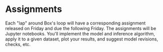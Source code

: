 # Assignments

Each "lap" around Box's loop will have a corresponding assignment released on Friday and due the following Friday.
The assignments will be Jupyter notebooks. You'll implement the model and inference algorithm, apply it to a
given dataset, plot your results, and suggest model revisions, checks, etc. 